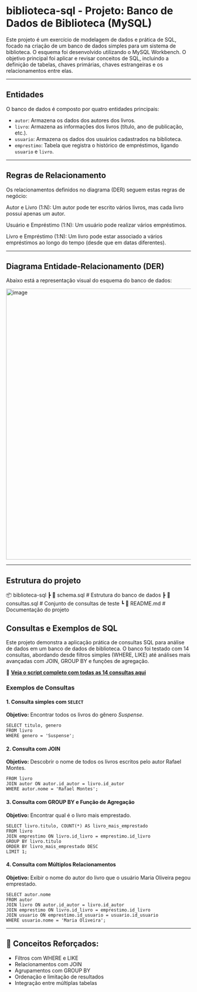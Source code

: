 # biblioteca-sql - Projeto: Banco de Dados de Biblioteca (MySQL)

Este projeto é um exercício de modelagem de dados e prática de SQL, focado na criação de um banco de dados simples para um sistema de biblioteca. O esquema foi desenvolvido utilizando o MySQL Workbench.
O objetivo principal foi aplicar e revisar conceitos de SQL, incluindo a definição de tabelas, chaves primárias, chaves estrangeiras e os relacionamentos entre elas.

---

## Entidades

O banco de dados é composto por quatro entidades principais:

* `autor`: Armazena os dados dos autores dos livros.
* `livro`: Armazena as informações dos livros (título, ano de publicação, etc.).
* `usuario`: Armazena os dados dos usuários cadastrados na biblioteca.
* `emprestimo`: Tabela que registra o histórico de empréstimos, ligando `usuario` e `livro`.
---

## Regras de Relacionamento

Os relacionamentos definidos no diagrama (DER) seguem estas regras de negócio:

Autor e Livro (1:N): Um autor pode ter escrito vários livros, mas cada livro possui apenas um autor.

Usuário e Empréstimo (1:N): Um usuário pode realizar vários empréstimos.

Livro e Empréstimo (1:N): Um livro pode estar associado a vários empréstimos ao longo do tempo (desde que em datas diferentes).

---

## Diagrama Entidade-Relacionamento (DER)

Abaixo está a representação visual do esquema do banco de dados:

<img width="1137" height="738" alt="image" src="https://github.com/user-attachments/assets/5b766659-cab2-424a-bd49-285e2a9b3387" />

---

## Estrutura do projeto

📦 biblioteca-sql
 ┣ 📜 schema.sql         # Estrutura do banco de dados
 ┣ 📜 consultas.sql      # Conjunto de consultas de teste
 ┗ 📜 README.md          # Documentação do projeto

## Consultas e Exemplos de SQL

Este projeto demonstra a aplicação prática de consultas SQL para análise de dados em um banco de dados de biblioteca.
O banco foi testado com 14 consultas, abordando desde filtros simples (WHERE, LIKE) até análises mais avançadas com JOIN, GROUP BY e funções de agregação.

🔗 **[Veja o script completo com todas as 14 consultas aqui](./consultas-.sql)**

### Exemplos de Consultas  

#### 1. Consulta simples com `SELECT`  
**Objetivo:** Encontrar todos os livros do gênero *Suspense*.  

```
SELECT titulo, genero 
FROM livro 
WHERE genero = 'Suspense';
```

#### 2. Consulta com JOIN

**Objetivo:** Descobrir o nome de todos os livros escritos pelo autor Rafael Montes.

```SELECT livro.titulo, autor.nome 
FROM livro 
JOIN autor ON autor.id_autor = livro.id_autor
WHERE autor.nome = 'Rafael Montes';
```

#### 3. Consulta com GROUP BY e Função de Agregação

**Objetivo:** Encontrar qual é o livro mais emprestado.

```
SELECT livro.titulo, COUNT(*) AS livro_mais_emprestado
FROM livro 
JOIN emprestimo ON livro.id_livro = emprestimo.id_livro
GROUP BY livro.titulo
ORDER BY livro_mais_emprestado DESC
LIMIT 1;
```

#### 4. Consulta com Múltiplos Relacionamentos

**Objetivo:** Exibir o nome do autor do livro que o usuário Maria Oliveira pegou emprestado.

```
SELECT autor.nome 
FROM autor 
JOIN livro ON autor.id_autor = livro.id_autor
JOIN emprestimo ON livro.id_livro = emprestimo.id_livro
JOIN usuario ON emprestimo.id_usuario = usuario.id_usuario
WHERE usuario.nome = 'Maria Oliveira';
```
---

## 🧠 Conceitos Reforçados:
- Filtros com WHERE e LIKE
- Relacionamentos com JOIN
- Agrupamentos com GROUP BY
- Ordenação e limitação de resultados
- Integração entre múltiplas tabelas
